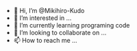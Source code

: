 - 👋 Hi, I’m @Mikihiro-Kudo
- 👀 I’m interested in ...
- 🌱 I’m currently learning programing code
- 💞️ I’m looking to collaborate on ...
- 📫 How to reach me ...

<!---
Mikihiro-Kudo/Mikihiro-Kudo is a ✨ special ✨ repository because its `README.md` (this file) appears on your GitHub profile.
You can click the Preview link to take a look at your changes.
--->
